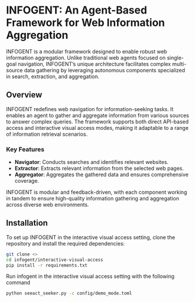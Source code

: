 # INFOGENT: An Agent-Based Framework for Web Information Aggregation

INFOGENT is a modular framework designed to enable robust web information aggregation. Unlike traditional web agents focused on single-goal navigation, INFOGENT’s unique architecture facilitates complex multi-source data gathering by leveraging autonomous components specialized in search, extraction, and aggregation.

## Overview

INFOGENT redefines web navigation for information-seeking tasks. It enables an agent to gather and aggregate information from various sources to answer complex queries. The framework supports both direct API-based access and interactive visual access modes, making it adaptable to a range of information retrieval scenarios.

### Key Features

- **Navigator**: Conducts searches and identifies relevant websites.
- **Extractor**: Extracts relevant information from the selected web pages.
- **Aggregator**: Aggregates the gathered data and ensures comprehensive coverage.

INFOGENT is modular and feedback-driven, with each component working in tandem to ensure high-quality information gathering and aggregation across diverse web environments.

## Installation

To set up INFOGENT in the interactive visual access setting, clone the repository and install the required dependencies:

```bash
git clone <>
cd infogent/interactive-visual-access
pip install -r requirements.txt
```
Run infogent in the interactive visual access setting with the following command
```bash
python seeact_seeker.py -c config/demo_mode.toml
```

